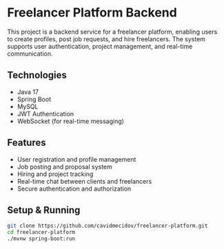 # Freelancer Platform Backend

This project is a backend service for a freelancer platform, enabling users to create profiles, post job requests, and hire freelancers. The system supports user authentication, project management, and real-time communication.

## Technologies

- Java 17  
- Spring Boot  
- MySQL  
- JWT Authentication  
- WebSocket (for real-time messaging)

## Features

- User registration and profile management  
- Job posting and proposal system  
- Hiring and project tracking  
- Real-time chat between clients and freelancers  
- Secure authentication and authorization  

## Setup & Running

```bash
git clone https://github.com/cavidmecidov/freelancer-platform.git
cd freelancer-platform
./mvnw spring-boot:run
